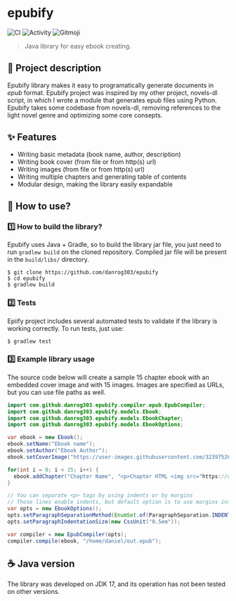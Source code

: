 # epubify
![CI](https://github.com/danrog303/epubify/actions/workflows/ci.yml/badge.svg)
![Activity](https://shields.io/github/last-commit/danrog303/epubify)
![Gitmoji](https://img.shields.io/badge/gitmoji-%20📝%20🏗️-FFDD67.svg)
> Java library for easy ebook creating.

## 📝 Project description
Epubify library makes it easy to programatically generate documents in _epub_ format.
Epubify project was inspired by my other project, novels-dl script, in which I wrote a module that generates epub files using Python.
Epubify takes some codebase from novels-dl, removing references to the light novel genre and optimizing some core consepts.

## ✨ Features
- Writing basic metadata (book name, author, description)
- Writing book cover (from file or from http(s) url)
- Writing images (from file or from http(s) url)
- Writing multiple chapters and generating table of contents
- Modular design, making the library easily expandable

## 🔧 How to use?
### 1️⃣ How to build the library?
Epubify uses Java + Gradle, so to build the library jar file, you just need to run `gradlew build` on the cloned repository. Compiled jar file will be present in the `build/libs/` directory.
```
$ git clone https://github.com/danrog303/epubify
$ cd epubify
$ gradlew build
```

### 2️⃣ Tests
Epiify project includes several automated tests to validate if the library is working correctly.
To run tests, just use:
```
$ gradlew test
```

### 3️⃣ Example library usage
The source code below will create a sample 15 chapter ebook with an embedded cover image and with 15 images.
Images are specified as URLs, but you can use file paths as well.
```java
import com.github.danrog303.epubify.compiler.epub.EpubCompiler;
import com.github.danrog303.epubify.models.Ebook;
import com.github.danrog303.epubify.models.EbookChapter;
import com.github.danrog303.epubify.models.EbookOptions;

var ebook = new Ebook();
ebook.setName("Ebook name");
ebook.setAuthor("Ebook Author");
ebook.setCoverImage("https://user-images.githubusercontent.com/32397526/181013763-0d60e56e-3c7d-4f99-a0fb-8006ddd64d39.jpg");

for(int i = 0; i < 15; i++) {
  ebook.addChapter("Chapter Name", "<p>Chapter HTML <img src="https://user-images.githubusercontent.com/32397526/181014221-b230b0f6-2c7e-49ab-b443-c757d76fec8c.jpg" alt="image/></p>");
}

// You can separate <p> tags by using indents or by margins
// Those lines enable indents, but default option is to use margins instead
var opts = new EbookOptions();
opts.setParagraphSeparationMethod(EnumSet.of(ParagraphSeparation.INDENTS));
opts.setParagraphIndentationSize(new CssUnit("0.5em"));

var compiler = new EpubCompiler(opts);
compiler.compile(ebook, "/home/daniel/out.epub");
```

## ☕ Java version
The library was developed on JDK 17, and its operation has not been tested on other versions.
